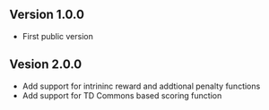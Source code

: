 ## Version 1.0.0

- First public version

## Vesion 2.0.0

- Add support for intrininc reward and addtional penalty functions
- Add support for TD Commons based scoring function